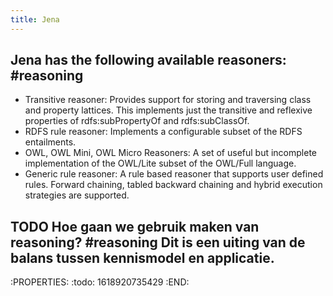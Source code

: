 ```yaml
---
title: Jena
---
```


## Jena has the following available reasoners: #reasoning
- Transitive reasoner: Provides support for storing and traversing class and property lattices. This implements just the transitive and reflexive properties of rdfs:subPropertyOf and rdfs:subClassOf.
- RDFS rule reasoner: Implements a configurable subset of the RDFS entailments.
- OWL, OWL Mini, OWL Micro Reasoners: A set of useful but incomplete implementation of the OWL/Lite subset of the OWL/Full language.
- Generic rule reasoner: A rule based reasoner that supports user defined rules. Forward chaining, tabled backward chaining and hybrid execution strategies are supported.
## TODO Hoe gaan we gebruik maken van reasoning? #reasoning Dit is een uiting van de balans tussen kennismodel en applicatie. 
:PROPERTIES:
:todo: 1618920735429
:END:
